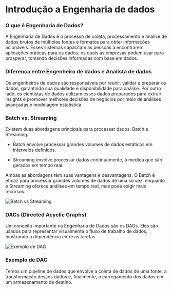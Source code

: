 
# Introdução a Engenharia de dados

### O que é Engenharia de Dados?

A Engenharia de Dados é o processo de coleta, processamento e análise de dados brutos de múltiplas fontes e formatos para obter informações acionáveis. Esses sistemas capacitam as pessoas a encontrarem aplicações práticas para os dados, os quais as empresas podem usar para prosperar, tomando decisões informadas com base em dados.

### Diferença entre Engenheiro de dados e Analista de dados

Os engenheiros de dados são responsáveis por reunir, validar e preparar os dados, garantindo sua qualidade e disponibilidade para análise. Por outro lado, os cientistas de dados utilizam esses dados preparados para extrair insights e promover melhores decisões de negócios por meio de análises avançadas e modelagem estatística

### Batch vs. Streaming

Existem duas abordagens principais para processar dados: Batch e Streaming.

- Batch envolve processar grandes volumes de dados estáticos em intervalos definidos. 

- Streaming envolve processar dados continuamente, à medida que são gerados em tempo real.

Ambas as abordagens têm suas vantagens e desvantagens. O Batch é eficaz para processar grandes volumes de dados de uma só vez, enquanto o Streaming oferece análises em tempo real, mas pode exigir mais recursos.

![Batch vs Streaming](https://k21academy.com/wp-content/uploads/2020/11/BatchProcessingStreamProcessing_Diagram-02.png)

### DAGs (Directed Acyclic Graphs)

Um conceito importante na Engenharia de Dados são os DAGs. Eles são usados para representar visualmente o fluxo de trabalho de dados, mostrando a dependência entre as tarefas.

![Exemplo de DAG](https://cdn-us1.hash.ai/site/dag-example.png)


### Exemplo de DAG

Temos um pipeline de dados que envolve a coleta de dados de uma fonte, a transformação desses dados e, finalmente, o carregamento dos dados em um armazenamento de destino.

